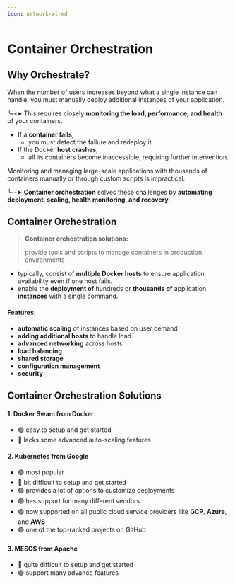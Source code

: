 ```yaml
---
icon: network-wired
---
```


# Container Orchestration

## Why Orchestrate?

When the number of users increases beyond what a single instance can handle, you must manually deploy additional instances of your application.&#x20;

╰**--**➤ This requires closely **monitoring the load, performance, and health** of your containers.&#x20;

* If a **container fails**,&#x20;
  * you must detect the failure and redeploy it.&#x20;
* If the Docker **host crashes**,&#x20;
  * all its containers become inaccessible, requiring further intervention.

Monitoring and managing large-scale applications with thousands of containers manually or through custom scripts is impractical.&#x20;

╰**--**➤ **Container orchestration** solves these challenges by **automating deployment, scaling, health monitoring, and recovery**.



## Container Orchestration

> **Container orchestration solutions:**
>
> provide tools and scripts to manage containers in production environments

&#x20;&#x20;

* typically, consist of **multiple Docker hosts** to ensure application availability even if one host fails.&#x20;
* enable the **deployment of** hundreds or **thousands of** application **instances** with a single command.&#x20;

#### Features:

* **automatic scaling** of instances based on user demand
* **adding additional hosts** to handle load
* **advanced networking** across hosts
* **load balancing**
* **shared storage**
* **configuration management**
* **security**



## Container Orchestration Solutions

#### 1. Docker Swam from Docker

* 🟢 easy to setup and get started
* 🔴 lacks some advanced auto-scaling features

#### 2. Kubernetes from Google

* 🟢 most popular
* 🔴 bit difficult to setup and get started&#x20;
* 🟢 provides a lot of options to customize deployments &#x20;
* 🟢 has support for many different vendors
* 🟢 now supported on all public cloud service providers like **GCP**, **Azure**, and **AWS**
* 🟢 one of the top-ranked projects on GitHub

#### 3. MESOS from Apache

* 🔴 quite difficult to setup and get started
* 🟢 support many advance features&#x20;

